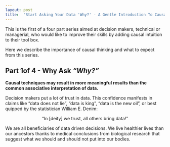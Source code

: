 ```yaml
---
layout: post
title:  "Start Asking Your Data 'Why?' - A Gentle Introduction To Causal Inference - Part 1/4"
---
```


This is the first of a four part series aimed at decision makers, technical or managerial, who would like to improve their skills by adding causal intuition to their tool box. 

Here we describe the importance of causal thinking and what to expect from this series.

## Part 1of 4 - Why Ask *“Why?”*
**Causal techniques may result in more meaningful results than the common associative interpretation of data.**

Decision makers put a lot of trust in data. This confidence manifests in claims like “data does not lie”, “data is king”, “data is the new oil”, or best quipped by the statistician William E. Denim:
 
<center> “In [deity] we trust, all others bring data!” </center>

We are all beneficiaries of data driven decisions. We live healthier lives than our ancestors thanks to medical conclusions from biological research that suggest what we should and should not put into our bodies. 
 
